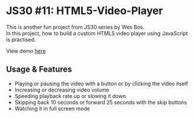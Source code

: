 # JS30 #11: HTML5-Video-Player
This is another fun project from JS30 series by Wes Bos.<br>
In this project, how to build a custom HTML5 video player using JavaScript is practised.

View demo [here](https://ozrn.github.io/HTML5-Video-Player/)
## Usage & Features
* Playing or pausing the video with a button or by clicking the video itself
* Increasing or decreasing video volume
* Speeding playback rate up  or slowing it down
* Skipping back 10 seconds or forward 25 seconds with the skip buttons
* Watching it in full screen mode
